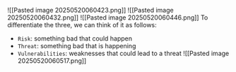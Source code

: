 ![[Pasted image 20250520060423.png]]
![[Pasted image 20250520060432.png]]
![[Pasted image 20250520060446.png]]
To differentiate the three, we can think of it as follows:

- `Risk`: something bad that could happen
- `Threat`: something bad that is happening
- `Vulnerabilities`: weaknesses that could lead to a threat
![[Pasted image 20250520060517.png]]
